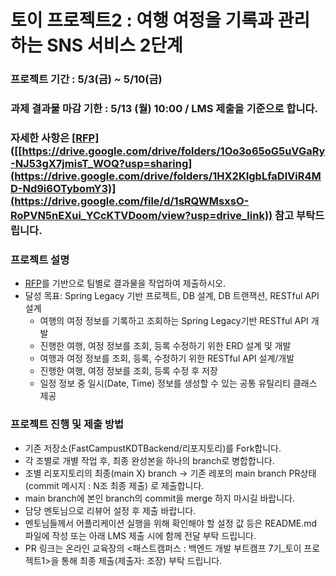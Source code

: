 # 토이 프로젝트2 : 여행 여정을 기록과 관리하는 SNS 서비스 2단계

### 프로젝트 기간 : 5/3(금) ~ 5/10(금)
### 과제 결과물 마감 기한 : 5/13 (월) 10:00 / LMS 제출을 기준으로 합니다.
### 자세한 사항은 [[RFP]]([url](https://drive.google.com/file/d/1sRQWMsxsO-RoPVN5nEXui_YCcKTVDoom/view?usp=drive_link))([[https://drive.google.com/drive/folders/1Oo3o65oG5uVGaRy-NJ53gX7jmisT_WOQ?usp=sharing](https://drive.google.com/drive/folders/1HX2KIgbLfaDlViR4MD-Nd9i6OTybomY3)](https://drive.google.com/file/d/1sRQWMsxsO-RoPVN5nEXui_YCcKTVDoom/view?usp=drive_link)) 참고 부탁드립니다.

### 프로젝트 설명
- [RFP]([https://drive.google.com/drive/folders/1Oo3o65oG5uVGaRy-NJ53gX7jmisT_WOQ?usp=sharing](https://drive.google.com/file/d/1sRQWMsxsO-RoPVN5nEXui_YCcKTVDoom/view?usp=drive_link))를 기반으로 팀별로 결과물을 작업하여 제출하시오. 
- 달성 목표: Spring Legacy 기반 프로젝트, DB 설계, DB 트랜잭션, RESTful API 설계
  - 여행의 여정 정보를 기록하고 조회하는 Spring Legacy기반 RESTful API 개발
  - 진행한 여행, 여정 정보를 조회, 등록 수정하기 위한 ERD 설계 및 개발			
  - 여행과 여정 정보를 조회, 등록, 수정하기 위한 RESTful API 설계/개발
  - 진행한 여행, 여정 정보를 조회, 등록 수정 후 저장
  - 일정 정보 중 일시(Date, Time) 정보를 생성할 수 있는 공통 유틸리티 클래스 제공

  
### 프로젝트 진행 및 제출 방법
- 기존 저장소(FastCampustKDTBackend/리포지토리)를 Fork합니다.
- 각 조별로 개별 작업 후, 최종 완성본을 하나의 branch로 병합합니다.
- 조별 리포지토리의 최종(main X) branch -> 기존 레포의 main branch PR상태(commit 메시지 : N조 최종 제출) 로 제출합니다.
- main branch에 본인 branch의 commit을 merge 하지 마시길 바랍니다.
- 담당 멘토님으로 리뷰어 설정 후 제출 바랍니다.
- 멘토님들께서 어플리케이션 실행을 위해 확인해야 할 설정 값 등은 README.md 파일에 작성 또는 아래 LMS 제출 시에 함께 전달 부탁 드립니다.
- PR 링크는 온라인 교육장의 <패스트캠퍼스 : 백엔드 개발 부트캠프 7기_토이 프로젝트1>을 통해 최종 제출(제출자: 조장) 부탁 드립니다.
